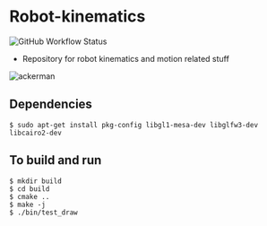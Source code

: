 # Robot-kinematics

![GitHub Workflow Status](https://github.com/pllee4/robot-kinematics/workflows/Build%20and%20Test/badge.svg)

- Repository for robot kinematics and motion related stuff

![ackerman](https://user-images.githubusercontent.com/42335542/130340871-4800580f-eb77-44be-80e3-6f7c0485da95.gif)


## Dependencies

```
$ sudo apt-get install pkg-config libgl1-mesa-dev libglfw3-dev libcairo2-dev
```

## To build and run

```
$ mkdir build
$ cd build
$ cmake ..
$ make -j
$ ./bin/test_draw
```
